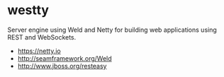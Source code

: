 # westty

Server engine using Weld and Netty for building web applications using REST and WebSockets.

* https://netty.io
* http://seamframework.org/Weld
* http://www.jboss.org/resteasy
